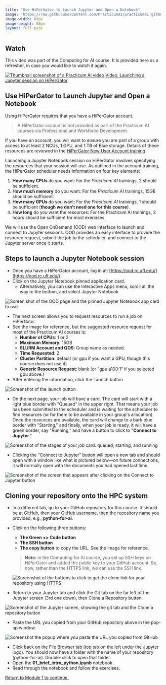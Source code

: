```yaml
---
title: "Use HiPerGator to Launch Jupyter and Open a Notebook"
image: 'https://raw.githubusercontent.com/PracticumAI/practicumai.github.io/main/images/icons/practicumai_python.png'
image-width: 80px
image-height: 80px
layout: full_page
---
```


## Watch 

This video was part of the Computing for AI course. It is provided here as a refresher, in case you would like to watch it again. 

[![Thumbnail screenshot of a Practicum AI video](/images/video_thumbnail.png)](https://mediasite.video.ufl.edu/Mediasite/Play/a7a381d678214cf88fe062bba22932731d) [Video: Launching a Jupyter session on HiPerGator](https://mediasite.video.ufl.edu/Mediasite/Play/a7a381d678214cf88fe062bba22932731d)

## Use HiPerGator to Launch Jupyter and Open a Notebook

Using HiPerGator requires that you have a HiPerGator account.

> A HiPerGator account is not provided as part of the Practicum AI courses via Professional and Workforce Development.

If you have an account, you will want to ensure you are part of a group with access to at least 2 NCUs, 1 GPU, and 1 TB of Blue storage. Details of these resources are reviewed in the [HiPerGator New User Account training](https://help.rc.ufl.edu/doc/New_user_training).

Launching a Jupyter Notebook session on HiPerGator involves specifying the resources that your session will use. As outlined in the account training, the HiPerGator scheduler needs information on four key elements:

1. **How many CPUs** do you want: For the *Practicum AI* trainings, 2 should be sufficient.
1. **How much memory** do you want: For the *Practicum AI* trainings, 15GB should be sufficient.
1. **How many GPUs** do you want: For the *Practicum AI* trainings, 1 should be sufficient (**though we don't need one for this course**).
1. **How long** do you want the resources: For the Practicum AI trainings, 2 hours should be sufficient for most exercises.

We will use the Open OnDemand (OOD) web interface to launch and connect to Jupyter sessions. OOD provides an easy interface to provide the resource request, submit the job to the scheduler, and connect to the Jupyter server once it starts.


## Steps to launch a Jupyter Notebook session

* Once you have a HiPerGator account, log in at: [https://ood.rc.ufl.edu/](https://ood.rc.ufl.edu/)
* Click on the Jupyter Notebook pinned application card.
   * Alternatively, you can use the Interactive Apps menu, scroll all the way to the bottom, and select Jupyter Notebook

![Screen shot of the OOD page and the pinned Jupyter Notebook app card to use](/images/ood_jupyter_app.png)

* The next screen allows you to request resources to run a job on HiPerGator.
* See the image for reference, but the suggested resource request for most of the Practicum AI courses is:
    * **Number of CPUs**: 1 or 2
    * **Maximum Memory**: 15GB
    * **SLURM Account and QOS**: Group name as needed.
    * **Time Requested**: 2
    * **Cluster Partition**: default (or gpu if you want a GPU, though this course does not use it)
    * **Generic Resource Request**: blank (or "gpu:a100:1" if you selected gpu above.)
* After entering the information, click the Launch button

![Screenshot of the launch button](/images/Launch_button.png)

* On the next page, your job will have a card. The card will start with a light blue border with "Queued" in the upper right. That means your job has been submitted to the scheduler and is waiting for the scheduler to find resources (or for them to be available in your group's allocation). Once the resources are available, the card will change to a bark blue border with "Starting," and finally, when your job is ready, it will have a green border, say "Running," and have a button to click to "**Connect to Jupyter**."

![Screenshot of the stages of your job card: queued, starting, and running](/images/hpg_connect_to_jupyter.png)

* Clicking the "Connect to Jupyter" button will open a new tab and should open with a window like what is pictured below—on future connections, it will normally open with the documents you had opened last time.

![Screenshot of the screen that appears after clicking on the Connect to Jupyter button](/images/hpg_jupyter_home.png)

## Cloning your repository onto the HPC system

* In a different tab, go to your GitHub repository for this course. It should be at [GitHub](https://github.com), then your GitHub username, then the repository name you provided, e.g., **python-for-ai**.
* Click on the following three buttons: 
   * **The Green <> Code button**
   * **The SSH button**
   * **The copy button** to copy the URL. See the image for reference.
   >  **Note:** in the Computing for AI course, you set up SSH keys on HiPerGator and added the public key to your GitHub account. So, now, rather than the HTTPS link, we can use the SSH link.

   ![Screenshot of the buttons to click to get the clone link for your repository using HTTPS](/images/GitHub_clone_https.png)

* Return to your Jupyter tab and click the Git tab on the far left of the Jupyter screen (3rd one down), then Clone a Repository button.

![Screenshot of the Jupyter screen, showing the git tab and the Clone a repository button](/images/hpg_clone_repo_2.png)

* Paste the URL you copied from your GitHub repository above in the pop-up window.

![Screenshot the popup where you paste the URL you copied from GitHub](/images/hpg_clone_repo_3.png)

* Click back on the File Browser tab (top tab on the left under the Jupyter logo). You should now have a folder with the name of your repository (python-for-ai). Double-click to open that folder.
* Open the **01_brief_intro_python.ipynb** notebook.
* Read through the notebook and follow the exercises.

[Return to Module 1 to continue.](/python_for_ai/01_brief_intro_to_python/)